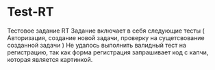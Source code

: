 # Test-RT
Тестовое задание RT
Задание включает в себя следующие тесты ( Авторизация, создание новой задачи, проверку на сущетсвование созданной задачи ) 
Не удалось выполнить валидный тест на регистрацию, так как форма регистрация запрашивает код с капчи, которая является картинкой.
